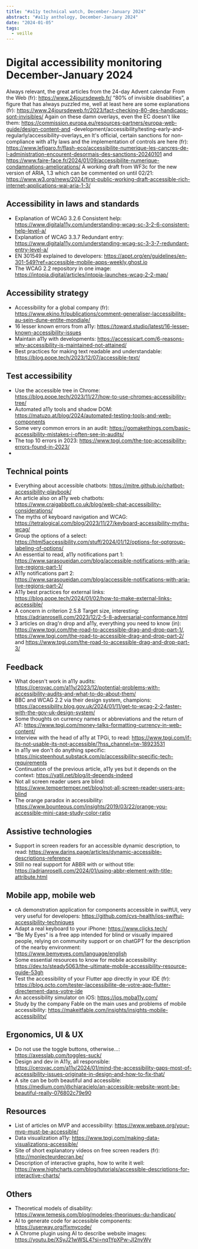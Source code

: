 ```yaml
---
title: "#a11y technical watch, December-January 2024"
abstract: "#a11y anthology, December-January 2024"
date: "2024-01-05"
tags:
  - veille
---
```



# Digital accessibility monitoring  December-January 2024

Always relevant, the great articles from the 24-day Advent calendar From the Web (fr): https://www.24joursdeweb.fr/
“80% of invisible disabilities”, a figure that has always puzzled me, well at least here are some explanations (fr): https://www.24joursdeweb.fr/2023/fact-checking-80-des-handicaps-sont-invisibles/
Again on these damn overlays, even the EC doesn't like them: https://commission.europa.eu/resources-partners/europa-web-guide/design-content-and -development/accessibility/testing-early-and-regularly/accessibility-overlays_en
It's official, certain sanctions for non-compliance with a11y laws and the implementation of controls are here (fr): https://www.lefigaro.fr/flash-eco/accessibilite-numerique-les-cancres-de-l-administration-encourent-desormais-des-sanctions-20240101 and https://www.faire-face.fr/2024/01/09/accessibilite-numerique-condamnations-ameliorations/
A working draft from WF3c for the new version of ARIA, 1.3 which can be commented on until 02/21: https://www.w3.org/news/2024/first-public-working-draft-accessible-rich-internet-applications-wai-aria-1-3/

## Accessibility in laws and standards

- Explanation of WCAG 3.2.6 Consistent help: https://www.digitala11y.com/understanding-wcag-sc-3-2-6-consistent-help-level-a/
- Explanation of WCAG 3.3.7 Redundant entry: https://www.digitala11y.com/understanding-wcag-sc-3-3-7-redundant-entry-level-a/
- EN 301549 explained to developers: https://appt.org/en/guidelines/en-301-549?ref=accessible-mobile-apps-weekly.ghost.io
- The WCAG 2.2 repository in one image: https://intopia.digital/articles/intopia-launches-wcag-2-2-map/

## Accessibility strategy

- Accessibility for a global company (fr): https://www.ekino.fr/publications/comment-generaliser-laccessibilite-au-sein-dune-entite-mondiale/
- 16 lesser known errors from a11y: https://toward.studio/latest/16-lesser-known-accessibility-issues
- Maintain a11y with developments: https://accessicart.com/6-reasons-why-accessibility-is-maintained-not-attained/
- Best practices for making text readable and understandable: https://blog.pope.tech/2023/12/07/accessible-text/

## Test accessibility

- Use the accessible tree in Chrome: https://blog.pope.tech/2023/11/27/how-to-use-chromes-accessibility-tree/
- Automated a11y tools and shadow DOM: https://matuzo.at/blog/2024/automated-testing-tools-and-web-components
- Some very common errors in an audit: https://gomakethings.com/basic-accessibility-mistakes-i-often-see-in-audits/
- The top 10 errors in 2023: https://www.tpgi.com/the-top-accessibility-errors-found-in-2023/
-

## Technical points

- Everything about accessible chatbots: https://mitre.github.io/chatbot-accessibility-playbook/
- An article also on a11y web chatbots: https://www.craigabbott.co.uk/blog/web-chat-accessibility-considerations/
- The myths of keyboard navigation and WCAG: https://tetralogical.com/blog/2023/11/27/keyboard-accessibility-myths-wcag/
- Group the options of a select: https://html5accessibility.com/stuff/2024/01/12/options-for-optgroup-labeling-of-options/
- An essential to read, a11y notifications part 1: https://www.sarasoueidan.com/blog/accessible-notifications-with-aria-live-regions-part-1/
- A11y notifications part 2: <https://www.sarasoueidan.com/blog/accessible-notifications-with-aria-live-regions-part-2/>
- A11y best practices for external links: https://blog.pope.tech/2024/01/02/how-to-make-external-links-accessible/
- A concern in criterion 2.5.8 Target size, interesting: https://adrianroselli.com/2023/12/2-5-8-adversarial-conformance.html
- 3 articles on drag'n drop and a11y, everything you need to know (in): https://www.tpgi.com/the-road-to-accessible-drag-and-drop-part-1/, https://www.tpgi.com/the-road-to-accessible-drag-and-drop-part-2/ and https://www.tpgi.com/the-road-to-accessible-drag-and-drop-part-3/

## Feedback

- What doesn't work in a11y audits: https://cerovac.com/a11y/2023/12/potential-problems-with-accessibility-audits-and-what-to-do-about-them/
- BBC and WCAG 2.2 via their design system, champions: https://accessibility.blog.gov.uk/2024/01/11/get-to-wcag-2-2-faster-with-the-gov-uk-design-system/
- Some thoughts on currency names or abbreviations and the return of AT: https://www.tpgi.com/money-talks-formatting-currency-in-web-content/
- Interview with the head of a11y at TPGi, to read: https://www.tpgi.com/if-its-not-usable-its-not-accessible/?hss_channel=tw-18923531
- In a11y we don't do anything specific: https://nicsteenhout.substack.com/p/accessibility-specific-tech-requirements
- Continuation of the previous article, a11y yes but it depends on the context: https://yatil.net/blog/it-depends-indeed
- Not all screen reader users are blind: https://www.tempertemper.net/blog/not-all-screen-reader-users-are-blind
- The orange paradox in accessibility: https://www.bounteous.com/insights/2019/03/22/orange-you-accessible-mini-case-study-color-ratio


## Assistive technologies

- Support in screen readers for an accessible dynamic description, to read: https://www.darins.page/articles/dynamic-accessible-descriptions-reference
- Still no real support for ABBR with or without title: https://adrianroselli.com/2024/01/using-abbr-element-with-title-attribute.html

## Mobile app, mobile web

- cA demonstration application for components accessible in swiftUI, very very useful for developers: https://github.com/cvs-health/ios-swiftui-accessibility-techniques
- Adapt a real keyboard to your iPhone: https://www.clicks.tech/
- “Be My Eyes” is a free app intended for blind or visually impaired people, relying on community support or on chatGPT for the description of the nearby environment: https://www.bemyeyes.com/language/english
- Some essential resources to know for mobile accessibility: https://dev.to/steady5063/the-ultimate-mobile-accessibility-resource-guide-53gh
- Test the accessibility of your Flutter app directly in your IDE (fr): https://blog.octo.com/tester-laccessibilite-de-votre-app-flutter-directement-dans-votre-ide
- An accessibility simulator on iOS: https://ios.moba11y.com/
- Study by the company Fable on the main uses and problems of mobile accessibility: https://makeitfable.com/insights/insights-mobile-accessibility/

## Ergonomics, UI & UX

- Do not use the toggle buttons, otherwise...: https://axesslab.com/toggles-suck/
- Design and dev in A11y, all responsible: https://cerovac.com/a11y/2024/01/mind-the-accessibility-gaps-most-of-accessibility-issues-originate-in-design-and-how-to-fix-that/
- A site can be both beautiful and accessible: https://medium.com/@chiaracielo/an-accessible-website-wont-be-beautiful-really-076802c79e90

## Resources

- List of articles on MVP and accessibility: https://www.webaxe.org/your-mvp-must-be-accessible/
- Data visualization a11y: https://www.tpgi.com/making-data-visualizations-accessible/
- Site of short explanatory videos on free screen readers (fr): http://monlecteurdecran.be/
- Description of interactive graphs, how to write it well: https://www.highcharts.com/blog/tutorials/accessible-descriptions-for-interactive-charts/

## Others

- Theoretical models of disability: https://www.temesis.com/blog/modeles-theoriques-du-handicap/
- AI to generate code for accessible components: https://userway.org/fixmycode/
- A Chrome plugin using AI to describe website images: https://youtu.be/XSyJ21wWSL4?si=nq1YpXPw-JI2nyWy
